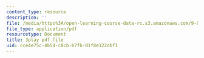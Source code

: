 ```yaml
---
content_type: resource
description: ''
file: /media/https%3A/open-learning-course-data-rc.s3.amazonaws.com/9-00sc-introduction-to-psychology-fall-2011/cce4e75c4b54c8cbb7fb01f8e122dbf1_2fbrl6WoIyo.pdf
file_type: application/pdf
resourcetype: Document
title: 3play pdf file
uid: cce4e75c-4b54-c8cb-b7fb-01f8e122dbf1
---
```

